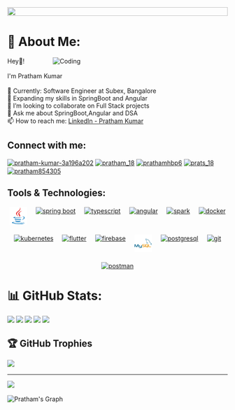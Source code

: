 <img src="https://i.imgur.com/dBaSKWF.gif" height="20" width="100%">

# 💫 About Me:
<img
  align="right"
  alt="Coding"
  width="400"
  src="https://user-images.githubusercontent.com/74038190/229223263-cf2e4b07-2615-4f87-9c38-e37600f8381a.gif"
/>
Hey👋!<br><br>I'm Pratham Kumar<br><br>🔭 Currently: Software Engineer at Subex, Bangalore<br>🌱 Expanding my skills in SpringBoot and Angular<br>👯 I’m looking to collaborate on Full Stack projects<br>💬 Ask me about SpringBoot,Angular and DSA<br>📫 How to reach me: <a href="https://www.linkedin.com/in/pratham-kumar-3a196a202" target="_blank">LinkedIn - Pratham Kumar</a>

## Connect with me:
<p align="left">
  <a href="https://linkedin.com/in/pratham-kumar-3a196a202" target="blank"><img align="center" src="https://raw.githubusercontent.com/rahuldkjain/github-profile-readme-generator/master/src/images/icons/Social/linked-in-alt.svg" alt="pratham-kumar-3a196a202" height="30" width="40" /></a>
<a href="https://www.leetcode.com/pratham_18" target="blank"><img align="center" src="https://raw.githubusercontent.com/rahuldkjain/github-profile-readme-generator/master/src/images/icons/Social/leet-code.svg" alt="pratham_18" height="30" width="40" /></a>
<a href="https://auth.geeksforgeeks.org/user/prathamhbp6" target="blank"><img align="center" src="https://raw.githubusercontent.com/rahuldkjain/github-profile-readme-generator/master/src/images/icons/Social/geeks-for-geeks.svg" alt="prathamhbp6" height="30" width="40" /></a>
<a href="https://www.codechef.com/users/prats_18" target="blank"><img align="center" src="https://i.pinimg.com/originals/c5/d9/fc/c5d9fc1e18bcf039f464c2ab6cfb3eb6.jpg" alt="prats_18" height="30" width="40"/></a>
<a href="https://www.hackerrank.com/pratham854305" target="blank"><img align="center" src="https://raw.githubusercontent.com/rahuldkjain/github-profile-readme-generator/master/src/images/icons/Social/hackerrank.svg" alt="pratham854305" height="30" width="40" /></a>
</p>

## Tools & Technologies:
<div style="display: flex; flex-wrap: wrap; justify-content: center; gap: 20px; margin-top: 20px;">
    <a href="https://www.java.com" target="_blank" rel="noreferrer">
        <img src="https://raw.githubusercontent.com/devicons/devicon/master/icons/java/java-original.svg" alt="java" width="40" height="40"/>
    </a>
    <a href="https://spring.io/projects/spring-boot" target="_blank" rel="noreferrer">
        <img src="https://www.svgrepo.com/show/354380/spring-icon.svg" alt="spring boot" width="40" height="40"/>
    </a>
    <a href="https://www.typescriptlang.org/" target="_blank" rel="noreferrer">
        <img src="https://www.svgrepo.com/show/374146/typescript-official.svg" alt="typescript" width="40" height="40"/>
    </a>
    <a href="https://angular.io/" target="_blank" rel="noreferrer">
        <img src="https://www.svgrepo.com/show/452156/angular.svg" alt="angular" width="40" height="40"/>
    </a>
    <a href="https://spark.apache.org/" target="_blank" rel="noreferrer">
        <img src="https://upload.wikimedia.org/wikipedia/commons/thumb/f/f3/Apache_Spark_logo.svg/768px-Apache_Spark_logo.svg.png?20210416091439" alt="spark" width="40" height="40"/>
    </a>
    <a href="https://www.docker.com/" target="_blank" rel="noreferrer">
        <img src="https://www.svgrepo.com/show/349342/docker.svg" alt="docker" width="40" height="40"/>
    </a>
    <a href="https://kubernetes.io/" target="_blank" rel="noreferrer">
        <img src="https://www.svgrepo.com/show/448233/kubernetes.svg" alt="kubernetes" width="40" height="40"/>
    </a>
    <a href="https://flutter.dev" target="_blank" rel="noreferrer">
        <img src="https://www.vectorlogo.zone/logos/flutterio/flutterio-icon.svg" alt="flutter" width="40" height="40"/>
    </a>
    <a href="https://firebase.google.com/" target="_blank" rel="noreferrer">
        <img src="https://www.vectorlogo.zone/logos/firebase/firebase-icon.svg" alt="firebase" width="40" height="40"/>
    </a>
    <a href="https://www.mysql.com/" target="_blank" rel="noreferrer">
        <img src="https://raw.githubusercontent.com/devicons/devicon/master/icons/mysql/mysql-original-wordmark.svg" alt="mysql" width="40" height="40"/>
    </a>
    <a href="https://www.postgresql.org/" target="_blank" rel="noreferrer">
        <img src="https://www.vectorlogo.zone/logos/postgresql/postgresql-icon.svg" alt="postgresql" width="40" height="40"/>
    </a>
    <a href="https://git-scm.com/" target="_blank" rel="noreferrer">
        <img src="https://www.vectorlogo.zone/logos/git-scm/git-scm-icon.svg" alt="git" width="40" height="40"/>
    </a>
    <a href="https://postman.com" target="_blank" rel="noreferrer">
        <img src="https://www.vectorlogo.zone/logos/getpostman/getpostman-icon.svg" alt="postman" width="40" height="40"/>
    </a>
</div>


# 📊 GitHub Stats:
![](http://github-profile-summary-cards.vercel.app/api/cards/profile-details?username=Prathamkumar18&theme=radical&hide_border=false)
![](http://github-profile-summary-cards.vercel.app/api/cards/stats?username=Prathamkumar18&theme=radical)
![](https://github-readme-streak-stats.herokuapp.com/?user=Prathamkumar18&theme=radical&hide_border=true)
![](http://github-profile-summary-cards.vercel.app/api/cards/repos-per-language?username=Prathamkumar18&theme=radical)
![](http://github-profile-summary-cards.vercel.app/api/cards/most-commit-language?username=Prathamkumar18&theme=radical)

## 🏆 GitHub Trophies
![](https://github-profile-trophy.vercel.app/?username=Prathamkumar18&theme=radical&no-frame=true&no-bg=false&margin-w=4)

---
[![](https://visitcount.itsvg.in/api?id=Prathamkumar18&icon=2&color=6)](https://visitcount.itsvg.in)

![Pratham's Graph](https://github-readme-activity-graph.vercel.app/graph?username=Prathamkumar18&custom_title=Pratham's%20GitHub%20Activity%20Graph&bg_color=0D1117&color=6C5AB5&line=6C5AB5&point=6C5AB5&area_color=4F3D7A&title_color=6C5AB5&area=true)

<!-- Proudly created with GPRM ( https://gprm.itsvg.in ) -->
